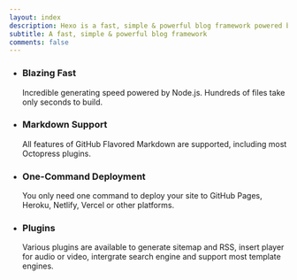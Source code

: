 ```yaml
---
layout: index
description: Hexo is a fast, simple & powerful blog framework powered by Node.js.
subtitle: A fast, simple & powerful blog framework
comments: false
---
```


<ul id="intro-feature-list">
  <li class="intro-feature-wrap">
    <div class="intro-feature">
      <div class="intro-feature-icon">
        <i class="fa fa-bolt"></i>
      </div>
      <h3 class="intro-feature-title">Blazing Fast</h3>
      <p class="intro-feature-desc">Incredible generating speed powered by Node.js. Hundreds of files take only seconds to build.</p>
    </div>
  </li>
  <li class="intro-feature-wrap">
    <div class="intro-feature">
      <div class="intro-feature-icon">
        <i class="fa fa-pencil"></i>
      </div>
      <h3 class="intro-feature-title">Markdown Support</h3>
      <p class="intro-feature-desc">All features of GitHub Flavored Markdown are supported, including most Octopress plugins.</p>
    </div></li><li class="intro-feature-wrap">
    <div class="intro-feature">
      <div class="intro-feature-icon">
        <i class="fa fa-cloud-upload"></i>
      </div>
      <h3 class="intro-feature-title">One-Command Deployment</h3>
        <p class="intro-feature-desc">You only need one command to deploy your site to GitHub Pages, Heroku, Netlify, Vercel or other platforms.</p>
      </div></li><li class="intro-feature-wrap">
    <div class="intro-feature">
      <div class="intro-feature-icon">
        <i class="fa fa-cog"></i>
      </div>
      <h3 class="intro-feature-title">Plugins</h3>
      <p class="intro-feature-desc">Various plugins are available to generate sitemap and RSS, insert player for audio or video, intergrate search engine and support most template engines.</p>
    </div>
  </li>
</ul>
